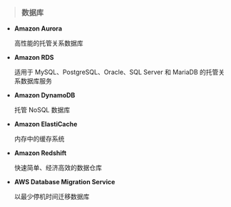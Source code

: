 > ### **数据库**

* **Amazon Aurora**

  高性能的托管关系数据库

* **Amazon RDS**

  适用于 MySQL、PostgreSQL、Oracle、SQL Server 和 MariaDB 的托管关系数据库服务

* **Amazon DynamoDB**

  托管 NoSQL 数据库

* **Amazon ElastiCache**

  内存中的缓存系统

* **Amazon Redshift**

  快速简单、经济高效的数据仓库

* **AWS Database Migration Service**

  以最少停机时间迁移数据库

